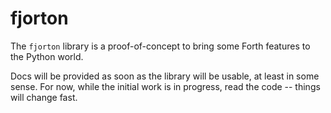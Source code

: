 # fjorton

The `fjorton` library is a proof-of-concept to bring some
Forth features to the Python world.

Docs will be provided as soon as the library will be usable,
at least in some sense. For now, while the initial work is
in progress, read the code -- things will change fast.
